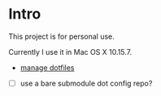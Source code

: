 # Intro

This project is for personal use.

Currently I use it in Mac OS X 10.15.7.

- [manage dotfiles](https://www.atlassian.com/git/tutorials/dotfiles)
- [ ] use a bare submodule dot config repo?
